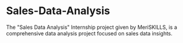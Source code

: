 # Sales-Data-Analysis
 The "Sales Data Analysis"  Internship project given by MeriSKILLS, is a comprehensive data analysis project focused on sales data insights. 
